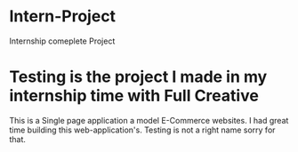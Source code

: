 # Intern-Project
Internship comeplete Project
# Testing is the project I made in my internship time with Full Creative
This is a Single page application a model E-Commerce websites.
I had great time building this web-application's.
Testing is not a right name sorry for that.
